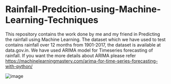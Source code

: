 # Rainfall-Predcition-using-Machine-Learning-Techniques
This repository contains the work done by me and my friend in Predicting the rainfall using Machine Learning.
The dataset which we have used to test contains rainfall over 12 months from 1901-2017, the dataset is available at data.gov.in.
We have used ARIMA model for Timeseries forecasting of rainfall.
If you want the more details about ARIMA please refer https://machinelearningmastery.com/arima-for-time-series-forecasting-with-python/

![image](https://user-images.githubusercontent.com/35632380/59961086-f204b480-94ef-11e9-92a1-650913871b14.png)
